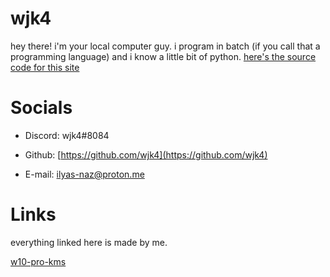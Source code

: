 # **wjk4**
hey there! i'm your local computer guy. i program in batch (if you call that a programming language) and i know a little bit of python. [here's the source code for this site](https://github.com/wjk4/wjk4.github.io)

# **Socials**

- Discord: wjk4#8084

- Github: [https://github.com/wjk4](https://github.com/wjk4)

- E-mail: ilyas-naz@proton.me

# Links
everything linked here is made by me.

  [w10-pro-kms](https://github.com/wjk4/w10-pro-kms)
